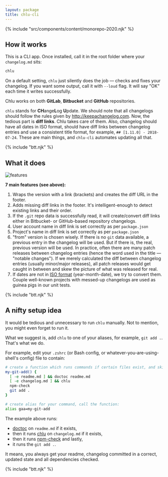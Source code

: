 ```yaml
---
layout: package
title: chlu-cli
---
```


{% include "src/components/content/monorepo-2020.njk" %}

## How it works

This is a CLI app. Once installed, call it in the root folder where your `changelog.md` sits:

```bash
chlu
```

On a default setting, `chlu` just silently does the job — checks and fixes your changelog. If you want some output, call it with `--loud` flag. It will say "OK" each time it writes successfully.

Chlu works on both **GitLab**, **Bitbucket** and **GitHub** repositories.

`chlu` stands for **CH**ange**L**og **U**pdate. We should note that all changelogs should follow the rules given by http://keepachangelog.com. Now, the tedious part is **diff links**. Chlu takes care of them. Also, changelog should have all dates in ISO format, should have diff links between changelog entries and use a consistent title format, for example, `## [1.11.0] - 2018-07-24`. These are main things, and `chlu-cli` automates updating all that.

{% include "btt.njk" %}

## What it does

![features](/images/package-chlu-cli-features_comp.png)

**7 main features (see above):**

1. Wraps the version with a link (brackets) and creates the diff URL in the footer.
2. Adds missing diff links in the footer. It's intelligent-enough to detect existing links and their order.
3. If the `.git` repo data is successfully read, it will create/convert diff links either in Bitbucket- or GitHub-based repository changelogs.
4. User account name in diff link is set correctly as per `package.json`
5. Project's name in diff link is set correctly as per `package.json`
6. "from" version is chosen wisely. If there is no `git` data available, a previous entry in the changelog will be used. But if there is, the real, previous version will be used. In practice, often there are many patch releases between changelog entries (hence the word used in the title — "notable changes"). If we merely calculated the diff between changelog entries (usually minor/major releases), all patch releases would get caught in between and skew the picture of what was released for real.
7. If dates are not in [ISO format](https://en.wikipedia.org/wiki/ISO_8601) (year-month-date), we try to convert them. Couple well-known projects with messed-up changelogs are used as guinea pigs in our unit tests.

{% include "btt.njk" %}

## A nifty setup idea

It would be tedious and unnecessary to run `chlu` manually. Not to mention, you might even forget to run it.

What we suggest is, add `chlu` to one of your aliases, for example, `git add .`. That's what we do.

For example, edit your `.zshrc` (or Bash config, or whatever-you-are-using-shell's config) file to contain:

```bash
# create a function which runs commands if certain files exist, and skips if they don't:
my-git-add() {
  [ -e readme.md ] && doctoc readme.md
  [ -e changelog.md ] && chlu
  npm-check
  git add .
}

# create alias for your command, call the function:
alias gaa=my-git-add
```

The example above runs:

- [doctoc](https://www.npmjs.com/package/doctoc) on `readme.md` if it exists,
- then it runs [chlu](/os/chlu-cli) on `changelog.md` if it exists,
- then it runs [npm-check](https://www.npmjs.com/package/npm-check) and lastly,
- it runs the `git add .`.

It means, you always get your readme, changelog committed in a correct, updated state and all dependencies checked.

{% include "btt.njk" %}
